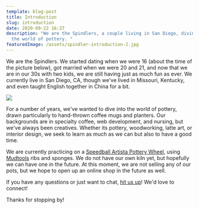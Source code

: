 ```yaml
---
template: blog-post
title: Introduction
slug: introduction
date: 2020-09-22 16:37
description: "We are the Spindlers, a couple living in San Diego, diving into
  the world of pottery. "
featuredImage: /assets/spindler-introduction-2.jpg
---
```

We are the Spindlers. We started dating when we were 16 (about the time of the picture below), got married when we were 20 and 21, and now that we are in our 30s with two kids, we are still having just as much fun as ever. We currently live in San Diego, CA, though we've lived in Missouri, Kentucky, and even taught English together in China for a bit.

![](/assets/img_0457.jpeg)

For a number of years, we've wanted to dive into the world of pottery, drawn particularly to hand-thrown coffee mugs and planters. Our backgrounds are in specialty coffee, web development, and nursing, but we've always been creatives. Whether its pottery, woodworking, latte art, or interior design, we seek to learn as much as we can but also to have a good time.

We are currently practicing on a [Speedball Artista Pottery Wheel](https://www.theceramicshop.com/product/576/artista-pottery-wheel-ci/?gclid=CjwKCAjw5Kv7BRBSEiwAXGDElTw2wL8y1tYRTiItwHszHZXFD1AFtxzkBxeFJ3XTpK9gNQFPUlSDRxoC3dwQAvD_BwE), using [Mudtools](https://mudtools.com/) ribs and sponges. We do not have our own kiln yet, but hopefully we can have one in the future. At this moment, we are not selling any of our pots, but we hope to open up an online shop in the future as well.

If you have any questions or just want to chat, [hit us up](/contact)! We'd love to connect!

Thanks for stopping by!